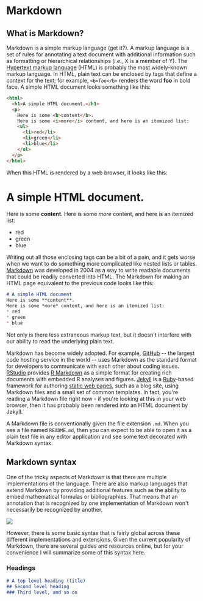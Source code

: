 # Markdown

## What is Markdown?
Markdown is a simple markup language (get it?).  A markup language is a set of rules for annotating a text document with additional information such as formatting or hierarchical relationships (*i.e.,* X is a member of Y).  The [Hypertext markup language](https://en.wikipedia.org/wiki/HTML) (HTML) is probably the most widely-known markup language.  In HTML, plain text can be enclosed by tags that define a context for the text; for example, `<b>foo</b>` renders the word **foo** in bold face.  A simple HTML document looks something like this:
```html
<html>
  <h1>A simple HTML document.</h1>
  <p>
    Here is some <b>content</b>.
    Here is some <i>more</i> content, and here is an itemized list:
    <ul>
      <li>red</li>
      <li>green</li>
      <li>blue</li>
    </ul>
  </p>
</html>
```

When this HTML is rendered by a web browser, it looks like this:
  <h1>A simple HTML document.</h1>
  <p>
    Here is some <b>content</b>.
    Here is some <i>more</i> content, and here is an itemized list:
    <ul>
      <li>red</li>
      <li>green</li>
      <li>blue</li>
    </ul>
  </p>

Writing out all those enclosing tags can be a bit of a pain, and it gets worse when we want to do something more complicated like nested lists or tables.  [Markdown](https://en.wikipedia.org/wiki/Markdown) was developed in 2004 as a way to write readable documents that could be readily converted into HTML.  The Markdown for making an HTML page equivalent to the previous code looks like this:
```markdown
# A simple HTML document
Here is some **content**.
Here is some *more* content, and here is an itemized list:
* red
* green
* blue
```
Not only is there less extraneous markup text, but it doesn't interfere with our ability to read the underlying plain text.

Markdown has become widely adopted.  For example, [GitHub](github.com) -- the largest code hosting service in the world -- uses Markdown as the standard format for developers to communicate with each other about coding issues.  [RStudio](https://www.rstudio.com/) provides [R Markdown](https://rmarkdown.rstudio.com/) as a simple format for creating rich documents with embedded R analyses and figures.  [Jekyll](https://en.wikipedia.org/wiki/Jekyll_(software)) is a [Ruby](https://en.wikipedia.org/wiki/Ruby_(programming_language))-based framework for authoring [static web pages](https://en.wikipedia.org/wiki/Static_web_page), such as a blog site, using Markdown files and a small set of common templates.  In fact, you're reading a Markdown file right now - if you're looking at this in your web browser, then it has probably been rendered into an HTML document by Jekyll.

A Markdown file is conventionally given the file extension `.md`.  When you see a file named `README.md`, then you can expect to be able to open it as a plain text file in any editor application and see some text decorated with Markdown syntax.


## Markdown syntax
One of the tricky aspects of Markdown is that there are multiple implementations of the language.  There are also markup languages that extend Markdown by providing additional features such as the ability to embed mathematical formulas or bibliographies.  That means that an annotation that is recognized by one implementation of Markdown won't necessarily be recognized by another. 

![](https://imgs.xkcd.com/comics/standards.png)

However, there is some basic syntax that is fairly global across these different implementations and extensions.  Given the current popularity of Markdown, there are several guides and resources online, but for your convenience I will summarize some of this syntax here.

### Headings

```markdown
# A top level heading (title)
## Second level heading
### Third level, and so on
```


